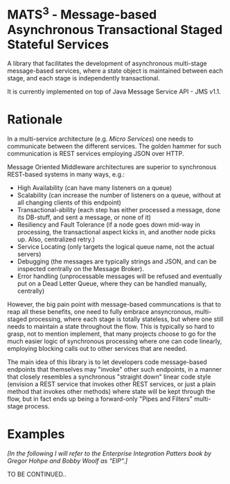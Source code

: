# MATS<sup>3</sup> - Message-based Asynchronous Transactional Staged Stateful Services

A library that facilitates the development of asynchronous multi-stage message-based services, where
a state object is maintained between each stage, and each stage is independently transactional.

It is currently implemented on top of Java Message Service API - JMS v1.1.

# Rationale

In a multi-service architecture (e.g. <i>Micro Services</i>) one needs to communicate between the different services.
The golden hammer for such communication is REST services employing JSON over HTTP.

Message Oriented Middleware architectures are superior to synchronous REST-based systems in many ways, e.g.:

* High Availability (can have many listeners on a queue)
* Scalability (can increase the number of listeners on a queue, without at all changing clients of this endpoint)
* Transactional-ability (each step has either processed a message, done its DB-stuff, and sent a message, or none of it)
* Resiliency and Fault Tolerance (if a node goes down mid-way in processing, the transactional aspect kicks in, and another node picks up. Also, centralized retry.)
* Service Locating (only targets the logical queue name, not the actual servers)
* Debugging (the messages are typically strings and JSON, and can be inspected centrally on the Message Broker).
* Error handling (unprocessable messages will be refused and eventually put on a Dead Letter Queue, where they can be handled manually, centrally)

However, the big pain point with message-based communcations is that to reap all these benefits, one need to fully
embrace ansyncronous, multi-staged processing, where each stage is totally stateless, but where one still needs to
maintain a state throughout the flow. This is typically so hard to grasp, not to mention implement, that many
projects choose to go for the much easier logic of synchronous processing where one can code linearly, employing
blocking calls out to other services that are needed.

The main idea of this library is to let developers code message-based endpoints that themselves may "invoke"
other such endpoints, in a manner that closely resembles a synchronous "straight down" linear code style
(envision a REST service that invokes other REST services, or just a plain method that invokes
other methods) where state will be kept through the flow, but in fact ends up being a forward-only
"Pipes and Filters" multi-stage process.

# Examples

<i>[In the following I will refer to the Enterprise Integration Patters book by Gregor Hohpe and Bobby Woolf as "EIP".]</i>

TO BE CONTINUED..

